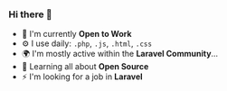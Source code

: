 ### Hi there 👋

<!--
**arymesquita/arymesquita** is a ✨ _special_ ✨ repository because its `README.md` (this file) appears on your GitHub profile.
#### I'm a Web Developer living in Barcelos, Portugal.

Here are some ideas to get you started:
- 🔭 I’m currently open to work ...
- 🌱 I’m currently learning ...
- 👯 I’m looking to collaborate on ...
- 🤔 I’m looking for help with ...
- 💬 Ask me about ...
- 📫 How to reach me: ...
- 😄 Pronouns: ...
- ⚡ Fun fact: ...
-->
- 🏢 I'm currently **Open to Work**
- ⚙️ I use daily: `.php`, `.js`, `.html`, `.css`
- 🌍 I'm mostly active within the **Laravel Community**…
- 🌱 Learning all about **Open Source**
- ⚡ I'm looking for a job in **Laravel**


